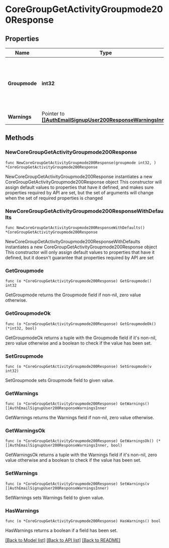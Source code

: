 # CoreGroupGetActivityGroupmode200Response

## Properties

Name | Type | Description | Notes
------------ | ------------- | ------------- | -------------
**Groupmode** | **int32** | group mode:                                                     0 for no groups, 1 for separate groups, 2 for visible groups | [default to null]
**Warnings** | Pointer to [**[]AuthEmailSignupUser200ResponseWarningsInner**](AuthEmailSignupUser200ResponseWarningsInner.md) |  | [optional] 

## Methods

### NewCoreGroupGetActivityGroupmode200Response

`func NewCoreGroupGetActivityGroupmode200Response(groupmode int32, ) *CoreGroupGetActivityGroupmode200Response`

NewCoreGroupGetActivityGroupmode200Response instantiates a new CoreGroupGetActivityGroupmode200Response object
This constructor will assign default values to properties that have it defined,
and makes sure properties required by API are set, but the set of arguments
will change when the set of required properties is changed

### NewCoreGroupGetActivityGroupmode200ResponseWithDefaults

`func NewCoreGroupGetActivityGroupmode200ResponseWithDefaults() *CoreGroupGetActivityGroupmode200Response`

NewCoreGroupGetActivityGroupmode200ResponseWithDefaults instantiates a new CoreGroupGetActivityGroupmode200Response object
This constructor will only assign default values to properties that have it defined,
but it doesn't guarantee that properties required by API are set

### GetGroupmode

`func (o *CoreGroupGetActivityGroupmode200Response) GetGroupmode() int32`

GetGroupmode returns the Groupmode field if non-nil, zero value otherwise.

### GetGroupmodeOk

`func (o *CoreGroupGetActivityGroupmode200Response) GetGroupmodeOk() (*int32, bool)`

GetGroupmodeOk returns a tuple with the Groupmode field if it's non-nil, zero value otherwise
and a boolean to check if the value has been set.

### SetGroupmode

`func (o *CoreGroupGetActivityGroupmode200Response) SetGroupmode(v int32)`

SetGroupmode sets Groupmode field to given value.


### GetWarnings

`func (o *CoreGroupGetActivityGroupmode200Response) GetWarnings() []AuthEmailSignupUser200ResponseWarningsInner`

GetWarnings returns the Warnings field if non-nil, zero value otherwise.

### GetWarningsOk

`func (o *CoreGroupGetActivityGroupmode200Response) GetWarningsOk() (*[]AuthEmailSignupUser200ResponseWarningsInner, bool)`

GetWarningsOk returns a tuple with the Warnings field if it's non-nil, zero value otherwise
and a boolean to check if the value has been set.

### SetWarnings

`func (o *CoreGroupGetActivityGroupmode200Response) SetWarnings(v []AuthEmailSignupUser200ResponseWarningsInner)`

SetWarnings sets Warnings field to given value.

### HasWarnings

`func (o *CoreGroupGetActivityGroupmode200Response) HasWarnings() bool`

HasWarnings returns a boolean if a field has been set.


[[Back to Model list]](../README.md#documentation-for-models) [[Back to API list]](../README.md#documentation-for-api-endpoints) [[Back to README]](../README.md)


